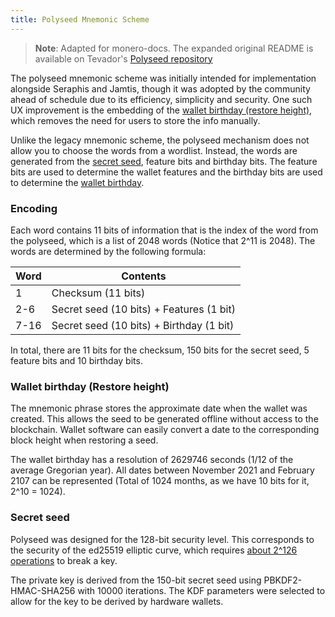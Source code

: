 ```yaml
---
title: Polyseed Mnemonic Scheme
---
```


> **Note**: Adapted for monero-docs. The expanded original README is available on Tevador's [Polyseed repository](https://github.com/tevador/polyseed)

The polyseed mnemonic scheme was initially intended for implementation alongside Seraphis and Jamtis, though it was adopted by the community ahead of schedule due to its efficiency, simplicity and security. One such UX improvement is the embedding of the [wallet birthday (restore height)](#wallet-birthday-restore-height), which removes the need for users to store the info manually.

Unlike the legacy mnemonic scheme, the polyseed mechanism does not allow you to choose the words from a wordlist. Instead, the words are generated from the [secret seed](#secret-seed), feature bits and birthday bits. The feature bits are used to determine the wallet features and the birthday bits are used to determine the [wallet birthday](#wallet-birthday-restore-height).

### Encoding

Each word contains 11 bits of information that is the index of the word from the polyseed, which is a list of 2048 words (Notice that 2^11 is 2048). The words are determined by the following formula:

| Word | Contents |
|----|----------|
|1   | Checksum (11 bits) |
|2-6 | Secret seed (10 bits) + Features (1 bit) |
|7-16| Secret seed (10 bits) + Birthday (1 bit) |

In total, there are 11 bits for the checksum, 150 bits for the secret seed, 5 feature bits and 10 birthday bits.

### Wallet birthday (Restore height)

The mnemonic phrase stores the approximate date when the wallet was created. This allows the seed to be generated offline without access to the blockchain. Wallet software can easily convert a date to the corresponding block height when restoring a seed.

The wallet birthday has a resolution of 2629746 seconds (1/12 of the average Gregorian year). All dates between November 2021 and February 2107 can be represented (Total of 1024 months, as we have 10 bits for it, 2^10 = 1024).

### Secret seed

Polyseed was designed for the 128-bit security level. This corresponds to the security of the ed25519 elliptic curve, which requires [about 2^126 operations](https://safecurves.cr.yp.to/rho.html) to break a key.

The private key is derived from the 150-bit secret seed using PBKDF2-HMAC-SHA256 with 10000 iterations. The KDF parameters were selected to allow for the key to be derived by hardware wallets.
